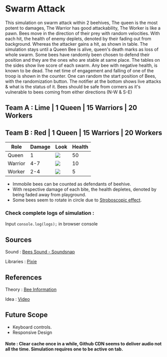 # Swarm Attack

This simulation on swarm attack within 2 beehives, The queen is the most potent to damages, The Warrior has good attackability, The Worker is like a pawn. Bees move in the direction of their prey with random velocities. With each hit, the health of enemy deplets, denoted by their fading out from background. Whereas the attacker gains a hit, as shown in table. The simulation stays until a Queen Bee is alive, queen's death marks as loss of whole swarm. Some bees have randomly been chosen to defend their position and they are the ones who are stable at same place. The tables on the sides show live score of each swarm. Any bee with negative health, is known to be dead. The net time of engagement and falling of one of the troop is shown in the counter. One can random the start position of Bees, with the randomization button. The notifier at the bottom shows live attacks & what is the status of it. Bees should be safe from corners as it's vulnerable to bees coming from either directions (N-W & S-E)

## Team A : Lime | 1 Queen | 15 Warriors | 20 Workers
## Team B : Red | 1 Queen | 15 Warriors | 20 Workers
 
 | Role  | Damage   | Look | Health |
|-------|----------|------|-------|
| Queen | 1 |![](https://raw.githubusercontent.com/Grv-Singh/imgtec-fullstack-challenge/main/vectors/Queen_bee_A.png)| 50 |
| Warrior | 4-7 |![](https://raw.githubusercontent.com/Grv-Singh/imgtec-fullstack-challenge/main/vectors/Warrior_bee_A.png)| 10 |
| Worker | 2-4 |![](https://raw.githubusercontent.com/Grv-Singh/imgtec-fullstack-challenge/main/vectors/Worker_bee_A.png)| 5 |
 
 * Immobile bees can be counted as defendants of beehive.
*  With respective damage of each bite, the health depletes, denoted by being faded away from playground.
 * Some bees seem to rotate in circle due to <a href="https://en.wikipedia.org/wiki/Stroboscopic_effect#:~:text=The%20stroboscopic%20effect%20is%20a,of%20short%20or%20instantaneous%20samples." target="_blank">Stroboscopic effect</a>.

### Check complete logs of simulation :
Input `console.log(logs);` in browser console

## Sources
Sound : <a href="https://www.soundsnap.com/" target="_blank">Bees Sound - Soundsnap</a>

Libraries : <a href="https://www.pixijs.com/" target="_blank">Pixie</a>

## References
Theory :  <a href="https://www.mdbka.com/bee-information/#:~:text=The%20main%20difference%20is%20that,food%2C%20insects%2C%20or%20spiders.&text=The%20worker%20bees%20are%20female,do%20not%20have%20a%20sting." target="_blank">Bee Information</a>

Idea : <a href="https://www.youtube.com/watch?v=mDR0_yfKQa0" target="_blank">Video</a>

## Future Scope
* Keyboard controls.
* Responsive Design

 #### Note : Clear cache once in a while, Github CDN seems to deliver audio not all the time. Simulation requires one to be active on tab.
